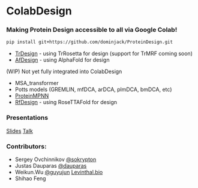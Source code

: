 # ColabDesign
### Making Protein Design accessible to all via Google Colab! 
```bash
pip install git+https://github.com/dominjack/ProteinDesign.git
```
- [TrDesign](/tr) - using TrRosetta for design (support for TrMRF coming soon)
- [AfDesign](/af) - using AlphaFold for design

(WIP) Not yet fully integrated into ColabDesign 
- MSA_transformer
- Potts models (GREMLIN, mfDCA, arDCA, plmDCA, bmDCA, etc)
- [ProteinMPNN](https://github.com/dauparas/ProteinMPNN)
- [RfDesign](https://github.com/RosettaCommons/RFDesign) - using RoseTTAFold for design

### Presentations
[Slides](https://docs.google.com/presentation/d/1Zy7lf_LBK0_G3e7YQLSPP5aj_-AR5I131fTsxJrLdg4/)
[Talk](https://www.youtube.com/watch?v=2HmXwlKWMVs)

### Contributors:
- Sergey Ovchinnikov [@sokrypton](https://github.com/sokrypton)
- Justas Dauparas [@dauparas](https://github.com/dauparas)
- Weikun.Wu [@guyujun](https://github.com/guyujun) [Levinthal.bio](http://levinthal.bio/en/)
- Shihao Feng
